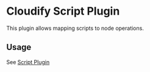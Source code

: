 # Cloudify Script Plugin

This plugin allows mapping scripts to node operations.

## Usage

See [Script Plugin](http://getcloudify.org/guide/3.0/script-plugin.html)

